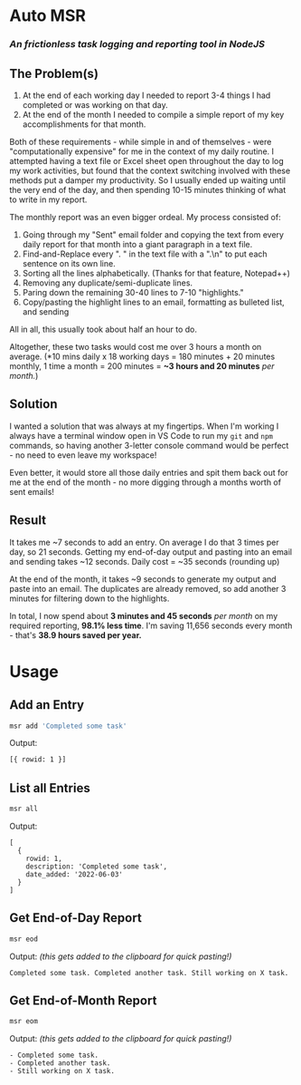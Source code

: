 # Auto MSR
### *An frictionless task logging and reporting tool in NodeJS*
## The Problem(s)
1. At the end of each working day I needed to report 3-4 things I had completed or was working on that day.
1. At the end of the month I needed to compile a simple report of my key accomplishments for that month.

Both of these requirements - while simple in and of themselves - were "computationally expensive" for me in the context of my daily routine. I attempted having a text file or Excel sheet open throughout the day to log my work activities, but found that the context switching involved with these methods put a damper my productivity. So I usually ended up waiting until the very end of the day, and then spending 10-15 minutes thinking of what to write in my report.

The monthly report was an even bigger ordeal. My process consisted of:

1. Going through my "Sent" email folder and copying the text from every daily report for that month into a giant paragraph in a text file.
1. Find-and-Replace every ". " in the text file with a ".\n" to put each sentence on its own line.
1. Sorting all the lines alphabetically. (Thanks for that feature, Notepad++)
1. Removing any duplicate/semi-duplicate lines.
1. Paring down the remaining 30-40 lines to 7-10 "highlights."
1. Copy/pasting the highlight lines to an email, formatting as bulleted list, and sending

All in all, this usually took about half an hour to do.

Altogether, these two tasks would cost me over 3 hours a month on average. (*10 mins daily x 18 working days = 180 minutes + 20 minutes monthly, 1 time a month = 200 minutes = **~3 hours and 20 minutes** *per month.*)

## Solution

I wanted a solution that was always at my fingertips. When I'm working I always have a terminal window open in VS Code to run my `git` and `npm` commands, so having another 3-letter console command would be perfect - no need to even leave my workspace! 

Even better, it would store all those daily entries and spit them back out for me at the end of the month - no more digging through a months worth of sent emails!

## Result
It takes me ~7 seconds to add an entry. On average I do that 3 times per day, so 21 seconds. Getting my end-of-day output and pasting into an email and sending takes ~12 seconds. Daily cost = ~35 seconds (rounding up)

At the end of the month, it takes ~9 seconds to generate my output and paste into an email. The duplicates are already removed, so add another 3 minutes for filtering down to the highlights.

In total, I now spend about **3 minutes and 45 seconds** *per month* on my required reporting, **98.1% less time**. I'm saving 11,656 seconds every month - that's **38.9 hours saved per year.**

# Usage
## Add an Entry
```bash
msr add 'Completed some task'
```
Output:
```bash
[{ rowid: 1 }]
```
## List all Entries
```bash
msr all 
```

Output:
```
[
  {
    rowid: 1,
    description: 'Completed some task',
    date_added: '2022-06-03'
  }
]
```
## Get End-of-Day Report
```bash
msr eod
```
Output: *(this gets added to the clipboard for quick pasting!)*
```
Completed some task. Completed another task. Still working on X task.
```
## Get End-of-Month Report
```bash
msr eom
```
Output: *(this gets added to the clipboard for quick pasting!)*
```
- Completed some task.
- Completed another task.
- Still working on X task.
```
